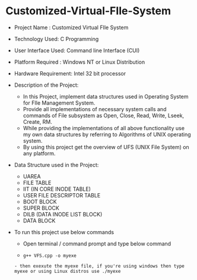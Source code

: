 # Customized-Virtual-FIle-System

- Project Name : Customized Virtual FIle System
- Technology Used: C Programming 
- User Interface Used: Command line Interface (CUI)
- Platform Required : Windows NT or Linux Distribution
- Hardware Requirement: Intel 32 bit processor
- Description of  the Project: 
  - In this Project, implement data structures used in Operating System for FIle Management System.
  - Provide all implementations of necessary system calls and commands of File subsystem as Open, Close, Read, Write, Lseek, Create, RM. 
  - While providing the implementations of all above functionality use my own data
structures by referring to Algorithms of UNIX operating system.
  - By using this project get the overview of UFS (UNIX File System) on any platform.

- Data Structure used in the Project: 
  - UAREA
  - FILE TABLE
  - IIT (IN CORE INODE TABLE)
  - USER FILE DESCRIPTOR TABLE
  - BOOT BLOCK
  - SUPER BLOCK
  - DILB (DATA INODE LIST BLOCK)
  - DATA BLOCK 

- To run this project use below commands
  - Open terminal / command prompt and type below command
  - `````
    g++ VFS.cpp -o myexe
   `````
  - then exexute the myexe file, if you're using windows then type myexe or using Linux distros use ./myexe 
